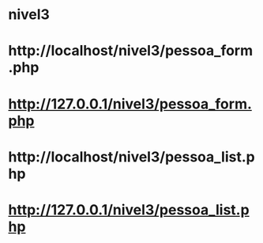 # nivel3
# http://localhost/nivel3/pessoa_form.php
# http://127.0.0.1/nivel3/pessoa_form.php
# http://localhost/nivel3/pessoa_list.php
# http://127.0.0.1/nivel3/pessoa_list.php

